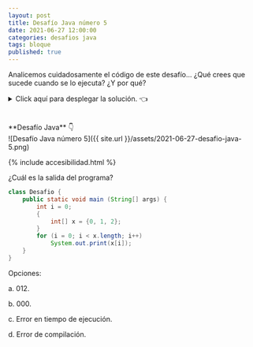 ```yaml
---
layout: post
title: Desafío Java número 5
date: 2021-06-27 12:00:00
categories: desafios java
tags: bloque
published: true
---
```

Analicemos cuidadosamente el código de este desafío... ¿Qué crees que sucede cuando se lo ejecuta? ¿Y por qué?

<details><summary>Click aquí para desplegar la solución. 👈</summary>
<br />✅ La respuesta correcta es la c: Se produce un error de compilación porque la variable x está declarada dentro de un bloque (formado por las llaves) y no es accesible fuera de él.
<br />
<br />✏️ Explicación: la variable x se encuentra declarada en un bloque definido por las llaves de las líneas 4 y 6 del código. Fuera de ese bloque, la variable no existe.
<br />Varias personas han preguntado si las llaves estaban incorrectamente colocadas, y no es así. El error se produce por un problema de alcance de la variable cuando se intenta acceder a ella desde un ámbito mayor al bloque que la contiene. Aunque este es un fragmento de código de ejemplo y es verdad que ese bloque no tiene sentido ahí, de todas formas el bloque formado por las llaves es válido.
<br />En Java, las llaves crean un bloque de código con su propio ámbito y no es necesario que ese bloque forme parte de un if, for, while, etc. 
<br />🤔 ¿Y qué pasa con el for de la línea 7? ¿Por qué no tiene llaves? La respuesta a esto es válida para varios lenguajes, no solo Java: las llaves solo son necesarias cuando el bloque incluye más de una instrucción. Si ponemos llaves en un bloque que solo contiene una instrucción, esas llaves son opcionales. En este caso, el bloque de código dentro del for tiene solo una instrucción y entonces no es obligatorio que tenga llaves.
<br />
<br /><div markdown="1">💻 [Código ejecutable](https://jdoodle.com/a/3puW){:target="_blank"}
  </div>
{% include codeEditor.html id="3puW?stdin=0&arg=0&rw=1" %} 
<br />
<div markdown="1">![Solución al desafío]({{ site.url }}/assets/2021-06-27-desafio-java-5-solucion.png)
  </div></details>

<br />
<br />
**Desafío Java** 👇
<br />
![Desafío Java número 5]({{ site.url }}/assets/2021-06-27-desafio-java-5.png)

{% include accesibilidad.html %}

¿Cuál es la salida del programa?

```java
class Desafio {
    public static void main (String[] args) {
        int i = 0;
        {
            int[] x = {0, 1, 2};
        }
        for (i = 0; i < x.length; i++)
            System.out.print(x[i]);
    }
}
```

Opciones:

a. 012.

b. 000.

c. Error en tiempo de ejecución.

d. Error de compilación.

</div></details>

